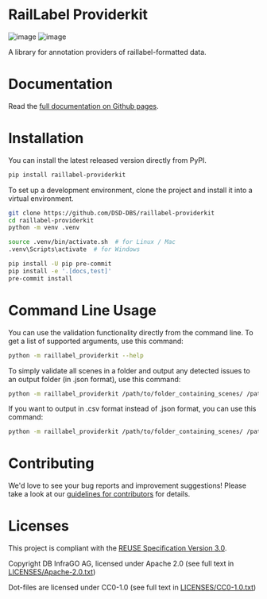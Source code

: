 <!--
 ~ Copyright DB InfraGO AG and contributors
 ~ SPDX-License-Identifier: Apache-2.0
 -->

# RailLabel Providerkit

<!-- prettier-ignore -->
![image](https://github.com/DSD-DBS/raillabel-providerkit/actions/workflows/build-test-publish.yml/badge.svg)
![image](https://github.com/DSD-DBS/raillabel-providerkit/actions/workflows/lint.yml/badge.svg)

A library for annotation providers of raillabel-formatted data.

# Documentation

<!-- prettier-ignore -->
Read the [full documentation on Github pages](https://dsd-dbs.github.io/raillabel-providerkit).

# Installation

You can install the latest released version directly from PyPI.

```zsh
pip install raillabel-providerkit
```

To set up a development environment, clone the project and install it into a
virtual environment.

```zsh
git clone https://github.com/DSD-DBS/raillabel-providerkit
cd raillabel-providerkit
python -m venv .venv

source .venv/bin/activate.sh  # for Linux / Mac
.venv\Scripts\activate  # for Windows

pip install -U pip pre-commit
pip install -e '.[docs,test]'
pre-commit install
```

# Command Line Usage

You can use the validation functionality directly from the command line. To get a list of supported arguments, use this command:

```zsh
python -m raillabel_providerkit --help
```

To simply validate all scenes in a folder and output any detected issues to an output folder (in .json format), use this command:

```zsh
python -m raillabel_providerkit /path/to/folder_containing_scenes/ /path/to/output_folder
```

If you want to output in .csv format instead of .json format, you can use this command:

```zsh
python -m raillabel_providerkit /path/to/folder_containing_scenes/ /path/to/output_folder --csv --no-json
```

# Contributing

We'd love to see your bug reports and improvement suggestions! Please take a
look at our [guidelines for contributors](CONTRIBUTING.md) for details.

# Licenses

This project is compliant with the
[REUSE Specification Version 3.0](https://git.fsfe.org/reuse/docs/src/commit/d173a27231a36e1a2a3af07421f5e557ae0fec46/spec.md).

Copyright DB InfraGO AG, licensed under Apache 2.0 (see full text in
[LICENSES/Apache-2.0.txt](LICENSES/Apache-2.0.txt))

Dot-files are licensed under CC0-1.0 (see full text in
[LICENSES/CC0-1.0.txt](LICENSES/CC0-1.0.txt))
